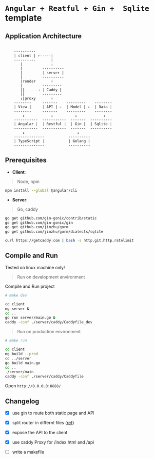 # `Angular + Reatful + Gin +  Sqlite` template

## Application Architecture

```diagram

    ----------
    | client | ←-----|
    ----------       |
       |             ↓
       |         ----------
       |         | server |
       |         ----------
       |render       ↑
       |         ---------
       ||------→ | Caddy |
       ||        ---------
       ↓|proxy       ↑
    --------     -------    ---------    --------
    | View |     | API | ←  | Model | ←  | Data |
    --------     -------    ---------    --------
        ↓            ↓          ↓            ↓
    -----------  -----------  -------  ----------
    | Angular |  | Restful |  | Gin |  | Sqlite |
    -----------  -----------  -------  ----------
        ↓                        ↓
    --------------           ----------
    | TypeScript |           | Golang |
    --------------           ----------

```

## Prerequisites

- **Client**:

> Node, npm

```bash
npm install --global @angular/cli
```

- **Server**:

> Go, caddy

```bash
go get github.com/gin-gonic/contrib/static
go get github.com/gin-gonic/gin
go get github.com/jinzhu/gorm
go get github.com/jinzhu/gorm/dialects/sqlite
```

```bash
curl https://getcaddy.com | bash -s http.git,http.ratelimit
```

## Compile and Run

Tested on linux machine only!

> Run on development environment

Compile and Run project

```bash
# make dev

cd client
ng server &
cd ..
go run server/main.go &
caddy -conf ./server/caddy/Caddyfile_dev
```

> Run on production environment

```bash
# make run

cd client
ng build --prod
cd ../server
go build main.go
cd ..
./server/main
caddy -conf ./server/caddy/Caddyfile
```

Open `http://0.0.0.0:8888/`

## Changelog

- [x] use gin to route both static page and API
- [x] split router in differnt files ([ref](https://stackoverflow.com/questions/47115731/how-to-split-my-resources-into-multiply-files))
- [x] expose the API to the client
- [x] use caddy Proxy for /index.html and /api
- [ ] write a makefile

